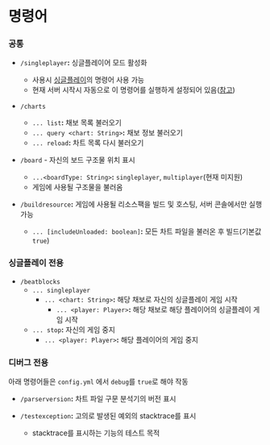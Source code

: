 # 명령어

### 공통

- `/singleplayer`**:** 싱글플레이어 모드 활성화
    - 사용시 [싱글플레이](./Commands.md#싱글플레이-전용)의 명령어 사용 가능
    - 현재 서버 시작시 자동으로 이 명령어를 실행하게 설정되어 있음([참고](../src/main/java/net/spacedvoid/beatblocks/common/events/ServerLoadedEvent.java#L11))

- `/charts`
    - `... list`**:** 채보 목록 불러오기
    - `... query <chart: String>`**:** 채보 정보 불러오기
    - `... reload`**:** 차트 목록 다시 불러오기

- `/board` - 자신의 보드 구조물 위치 표시
    - `...<boardType: String>`**:** `singleplayer`, `multiplayer`(현재 미지원)
    - 게임에 사용될 구조물을 불러옴

- `/buildresource`**:** 게임에 사용될 리소스팩을 빌드 및 호스팅, 서버 콘솔에서만 실행 가능
    - `... [includeUnloaded: boolean]`**:** 모든 차트 파일을 불러온 후 빌드(기본값 `true`)

### 싱글플레이 전용
- `/beatblocks`
  - `... singleplayer`
    - `... <chart: String>`**:** 해당 채보로 자신의 싱글플레이 게임 시작
      - `... <player: Player>`**:** 해당 채보로 해당 플레이어의 싱글플레이 게임 시작
  - `... stop`**:** 자신의 게임 중지
    - `... <player: Player>`**:** 해당 플레이어의 게임 중지

### 디버그 전용
아래 명령어들은 `config.yml` 에서 `debug`를 `true`로 해야 작동

- `/parserversion`**:** 차트 파일 구문 분석기의 버전 표시

- `/testexception`**:** 고의로 발생된 예외의 stacktrace를 표시
    - stacktrace를 표시하는 기능의 테스트 목적